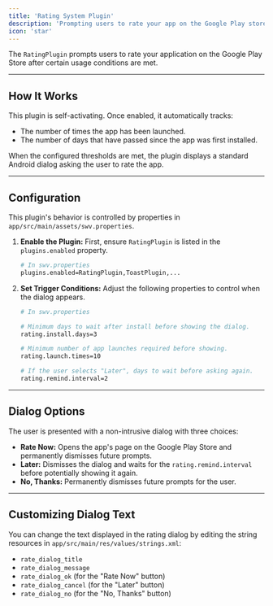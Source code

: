 ```yaml
---
title: 'Rating System Plugin'
description: 'Prompting users to rate your app on the Google Play store.'
icon: 'star'
---
```


The `RatingPlugin` prompts users to rate your application on the Google Play Store after certain usage conditions are met.

---

## How It Works

This plugin is self-activating. Once enabled, it automatically tracks:
*   The number of times the app has been launched.
*   The number of days that have passed since the app was first installed.

When the configured thresholds are met, the plugin displays a standard Android dialog asking the user to rate the app.

---

## Configuration

This plugin's behavior is controlled by properties in `app/src/main/assets/swv.properties`.

1.  **Enable the Plugin:** First, ensure `RatingPlugin` is listed in the `plugins.enabled` property.
    ```bash
    # In swv.properties
    plugins.enabled=RatingPlugin,ToastPlugin,...
    ```

2.  **Set Trigger Conditions:** Adjust the following properties to control when the dialog appears.
    ```bash
    # In swv.properties

    # Minimum days to wait after install before showing the dialog.
    rating.install.days=3

    # Minimum number of app launches required before showing.
    rating.launch.times=10

    # If the user selects "Later", days to wait before asking again.
    rating.remind.interval=2
    ```

---

## Dialog Options

The user is presented with a non-intrusive dialog with three choices:
*   **Rate Now:** Opens the app's page on the Google Play Store and permanently dismisses future prompts.
*   **Later:** Dismisses the dialog and waits for the `rating.remind.interval` before potentially showing it again.
*   **No, Thanks:** Permanently dismisses future prompts for the user.

---

## Customizing Dialog Text

You can change the text displayed in the rating dialog by editing the string resources in `app/src/main/res/values/strings.xml`:
*   `rate_dialog_title`
*   `rate_dialog_message`
*   `rate_dialog_ok` (for the "Rate Now" button)
*   `rate_dialog_cancel` (for the "Later" button)
*   `rate_dialog_no` (for the "No, Thanks" button)